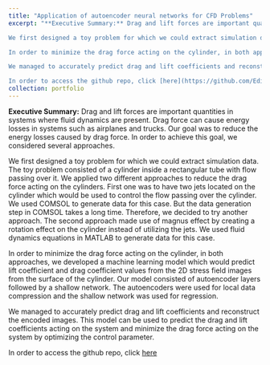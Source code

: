 ```yaml
---
title: "Application of autoencoder neural networks for CFD Problems"
excerpt: "**Executive Summary:** Drag and lift forces are important quantities in systems where fluid dynamics are present. Drag force can cause energy losses in systems such as airplanes and trucks. Our goal was to reduce the energy losses caused by drag force. In order to achieve this goal, we considered several approaches.\n\n

We first designed a toy problem for which we could extract simulation data. The toy problem consisted of a cylinder inside a rectangular tube with flow passing over it. We applied two different approaches to reduce the drag force acting on the cylinders. First one was to have two jets located on the cylinder which would be used to control the flow passing over the cylinder. We used COMSOL to generate data for this case. But the data generation step in COMSOL takes a long time. Therefore, we decided to try another approach. The second approach made use of magnus effect by creating a rotation effect on the cylinder instead of utilizing the jets. We used fluid dynamics equations in MATLAB to generate data for this case.\n\n

In order to minimize the drag force acting on the cylinder, in both approaches, we developed a machine learning model which would predict lift coefficient and drag coefficient values from the 2D stress field images from the surface of the cylinder. Our model consisted of autoencoder layers followed by a shallow network. The autoencoders were used for local data compression and the shallow network was used for regression.\n\n

We managed to accurately predict drag and lift coefficients and reconstruct the encoded images. This model can be used to predict the drag and lift coefficients acting on the system and minimize the drag force acting on the system by optimizing the control parameter.\n\n

In order to access the github repo, click [here](https://github.com/EdinGuso/ENS492-Graduation-Project)"
collection: portfolio
---
```


**Executive Summary:** Drag and lift forces are important quantities in systems where fluid dynamics are present. Drag force can cause energy losses in systems such as airplanes and trucks. Our goal was to reduce the energy losses caused by drag force. In order to achieve this goal, we considered several approaches.

We first designed a toy problem for which we could extract simulation data. The toy problem consisted of a cylinder inside a rectangular tube with flow passing over it. We applied two different approaches to reduce the drag force acting on the cylinders. First one was to have two jets located on the cylinder which would be used to control the flow passing over the cylinder. We used COMSOL to generate data for this case. But the data generation step in COMSOL takes a long time. Therefore, we decided to try another approach. The second approach made use of magnus effect by creating a rotation effect on the cylinder instead of utilizing the jets. We used fluid dynamics equations in MATLAB to generate data for this case.

In order to minimize the drag force acting on the cylinder, in both approaches, we developed a machine learning model which would predict lift coefficient and drag coefficient values from the 2D stress field images from the surface of the cylinder. Our model consisted of autoencoder layers followed by a shallow network. The autoencoders were used for local data compression and the shallow network was used for regression.

We managed to accurately predict drag and lift coefficients and reconstruct the encoded images. This model can be used to predict the drag and lift coefficients acting on the system and minimize the drag force acting on the system by optimizing the control parameter.

In order to access the github repo, click [here](https://github.com/EdinGuso/ENS492-Graduation-Project)
